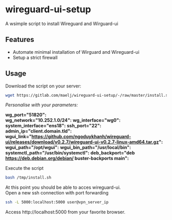 # wireguard-ui-setup

A wsimple script to install Wireguard and Wirguard-ui

## Features

- Automate minimal installation of Wirguard and Wireguard-ui
- Setup a strict firewall

## Usage

Download the script on your server:
```bash
wget https://gitlab.com/maelj/wireguard-ui-setup/-/raw/master/install.sh?inline=false -O /tmp/install.sh
```

_Personalise with your parameters:_

**wg_port="51820":**  
**wg_network="10.252.1.0/24":**
**wg_interface="wg0":**
**system_interface="ens18":**
**ssh_port="22":**
**admin_ip="client.domain.tld":**
**wgui_link="https://github.com/ngoduykhanh/wireguard-ui/releases/download/v0.2.7/wireguard-ui-v0.2.7-linux-amd64.tar.gz":**
**wgui_path="/opt/wgui":**
**wgui_bin_path="/usr/local/bin":**
**systemctl_path="/usr/bin/systemctl":**
**deb_backport="deb https://deb.debian.org/debian/ buster-backports main":**

Execute the script
```bash
bash /tmp/install.sh
```

At this point you should be able to acces wireguard-ui.  
Open a new ssh connection with port forwarding

```bash
ssh -L 5000:localhost:5000 user@vpn_server_ip
```

Access http://localhost:5000 from your favorite browser.
